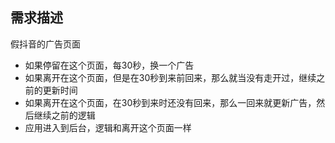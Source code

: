 ## 需求描述

 假抖音的广告页面
- 如果停留在这个页面，每30秒，换一个广告
- 如果离开在这个页面，但是在30秒到来前回来，那么就当没有走开过，继续之前的更新时间
- 如果离开在这个页面，在30秒到来时还没有回来，那么一回来就更新广告，然后继续之前的逻辑
- 应用进入到后台，逻辑和离开这个页面一样


##